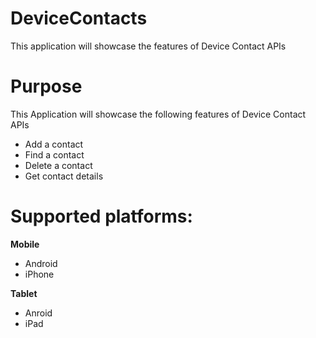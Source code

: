 DeviceContacts
=================

This application will showcase the features of Device Contact APIs


# Purpose
This Application will showcase the following features of Device Contact APIs

* Add a contact
* Find a contact
* Delete a contact
* Get contact details

# Supported platforms:
**Mobile**
 * Android
 * iPhone

**Tablet** 
 * Anroid
 * iPad
